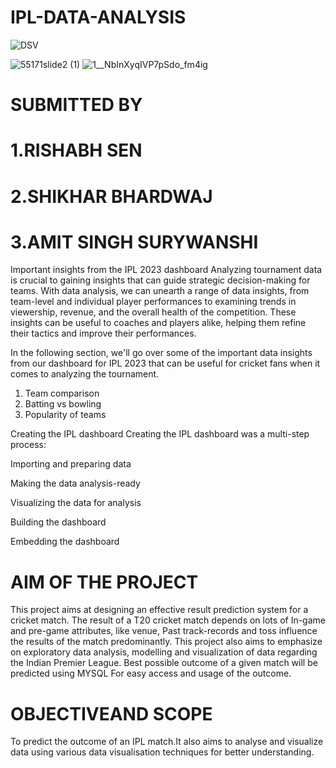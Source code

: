 # IPL-DATA-ANALYSIS
![DSV](https://github.com/Riku1014/IPL-dataset-06/assets/151837914/e55cea9f-5509-4c95-9774-2e213a9fafd8)

![55171slide2 (1)]([https://github.com/preetitikku/IPL-DATA-ANALYSIS/assets/141815756/616bc44b-3b01-430f-9c2d-b55607175ba6](https://github-production-user-asset-6210df.s3.amazonaws.com/141815756/295592985-616bc44b-3b01-430f-9c2d-b55607175ba6.jpg?X-Amz-Algorithm=AWS4-HMAC-SHA256&X-Amz-Credential=AKIAVCODYLSA53PQK4ZA%2F20240110%2Fus-east-1%2Fs3%2Faws4_request&X-Amz-Date=20240110T163328Z&X-Amz-Expires=300&X-Amz-Signature=567e32153e3005d35b9538c522e18c0bfb9996fbf40c926897671f53da71ba45&X-Amz-SignedHeaders=host&actor_id=151837914&key_id=0&repo_id=741478262))
![1__NbInXyqIVP7pSdo_fm4ig]([https://github.com/preetitikku/IPL-DATA-ANALYSIS/assets/141815756/050bf821-0bf5-4488-9cd7-b6513b9b59fd](https://github-production-user-asset-6210df.s3.amazonaws.com/141815756/295593045-050bf821-0bf5-4488-9cd7-b6513b9b59fd.png?X-Amz-Algorithm=AWS4-HMAC-SHA256&X-Amz-Credential=AKIAVCODYLSA53PQK4ZA%2F20240110%2Fus-east-1%2Fs3%2Faws4_request&X-Amz-Date=20240110T163405Z&X-Amz-Expires=300&X-Amz-Signature=25492b8595133fdd98aaf228014142ae8b61c36ca2475ae3b1e3fe8e51b4a787&X-Amz-SignedHeaders=host&actor_id=151837914&key_id=0&repo_id=741478262))


# SUBMITTED BY
# 1.RISHABH SEN
# 2.SHIKHAR BHARDWAJ
# 3.AMIT SINGH SURYWANSHI
Important insights from the IPL 2023 dashboard
Analyzing tournament data is crucial to gaining insights that can guide strategic decision-making for teams. With data analysis, we can unearth a range of data insights, from team-level and individual player performances to examining trends in viewership, revenue, and the overall health of the competition. These insights can be useful to coaches and players alike, helping them refine their tactics and improve their performances.

In the following section, we'll go over some of the important data insights from our dashboard for IPL 2023 that can be useful for cricket fans when it comes to analyzing the tournament.
1. Team comparison
2. Batting vs bowling
3. Popularity of teams

Creating the IPL  dashboard
Creating the IPL dashboard was a multi-step process:

Importing and preparing data

Making the data analysis-ready

Visualizing the data for analysis

Building the dashboard

Embedding the dashboard
#  AIM OF THE PROJECT
This project aims at designing an effective result prediction system for a cricket match. The
result of a T20 cricket match depends on lots of In-game and pre-game attributes, like
venue, Past track-records and toss influence the results of the match predominantly. This
project also aims to emphasize on exploratory data analysis, modelling and visualization of
data regarding the Indian Premier League. Best possible outcome of a given match will be
predicted using MYSQL For easy access and usage of the outcome.

# OBJECTIVEAND SCOPE
To predict the outcome of an IPL match.It also aims to analyse and visualize data using
various data visualisation techniques for better understanding.


